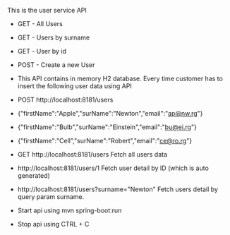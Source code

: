 This is the user service API

* GET - All Users
* GET - Users by surname
* GET - User by id

* POST - Create a new User

* This API contains in memory H2 database. Every time customer has to insert the following user data using API
* POST http://localhost:8181/users

* {"firstName":"Apple","surName":"Newton","email":"ap@nw.rg"}
* {"firstName":"Bulb","surName":"Einstein","email":"bu@ei.rg"}
* {"firstName":"Cell","surName":"Robert","email":"ce@ro.rg"}

* GET http://localhost:8181/users
    Fetch all users data
* http://localhost:8181/users/1
    Fetch user detail by ID (which is auto generated)
* http://localhost:8181/users?surname="Newton"
    Fetch users detail by query param surname.


* Start api using 
    mvn spring-boot:run
* Stop api using 
    CTRL + C
    




